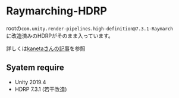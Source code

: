 # Raymarching-HDRP
  
rootの`com.unity.render-pipelines.high-definition@7.3.1-Raymarch`  
に改造済みのHDRPがそのまま入っています。

詳しくは[kanetaさんの記事](https://nanka.hateblo.jp/entry/2019/08/27/004905)を参照

## Syatem require

- Unity 2019.4
- HDRP 7.3.1 (若干改造)